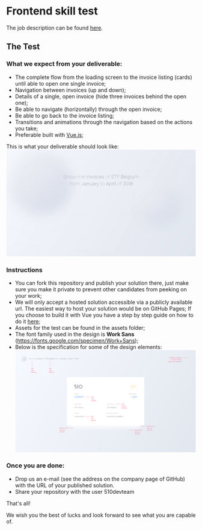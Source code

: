 # Frontend skill test

The job description can be found [here](https://github.com/LAB15-Dev/FrontEndTest/blob/master/frontend-profile.pdf).

## The Test
### What we expect from your deliverable:

- The complete flow from the loading screen to the invoice listing (cards) until able to open one single invoice;
- Navigation between invoices (up and down);
- Details of a single, open invoice (hide three invoices behind the open one);
- Be able to navigate (horizontally) through the open invoice;
- Be able to go back to the invoice listing;
- Transitions and animations through the navigation based on the actions you take;
- Preferable built with [Vue.js](https://cli.vuejs.org/ "Vue CLI");

This is what your deliverable should look like:
![](el-invoices-test.gif)

### Instructions
- You can fork this repository and publish your solution there, just make sure you make it private to prevent other candidates from peeking on your work;
- We will only accept a hosted solution accessible via a publicly available url. The easiest way to host your solution would be on GitHub Pages; If you choose to build it with Vue you have a step by step guide on how to do it [here](https://medium.com/@Roli_Dori/deploy-vue-cli-3-project-to-github-pages-ebeda0705fbd "Host Vue app on GitHub pages");
- Assets for the test can be found in the assets folder; 
- The font family used in the design is **Work Sans** (https://fonts.google.com/specimen/Work+Sans);
- Below is the specification for some of the design elements:
![Screenshot](screen-guidelines.png)

### Once you are done:

- Drop us an e-mail (see the address on the company page of GitHub) with the URL of your published solution.
- Share your repository with the user 510devteam

That's all! 

We wish you the best of lucks and look forward to see what you are capable of.
